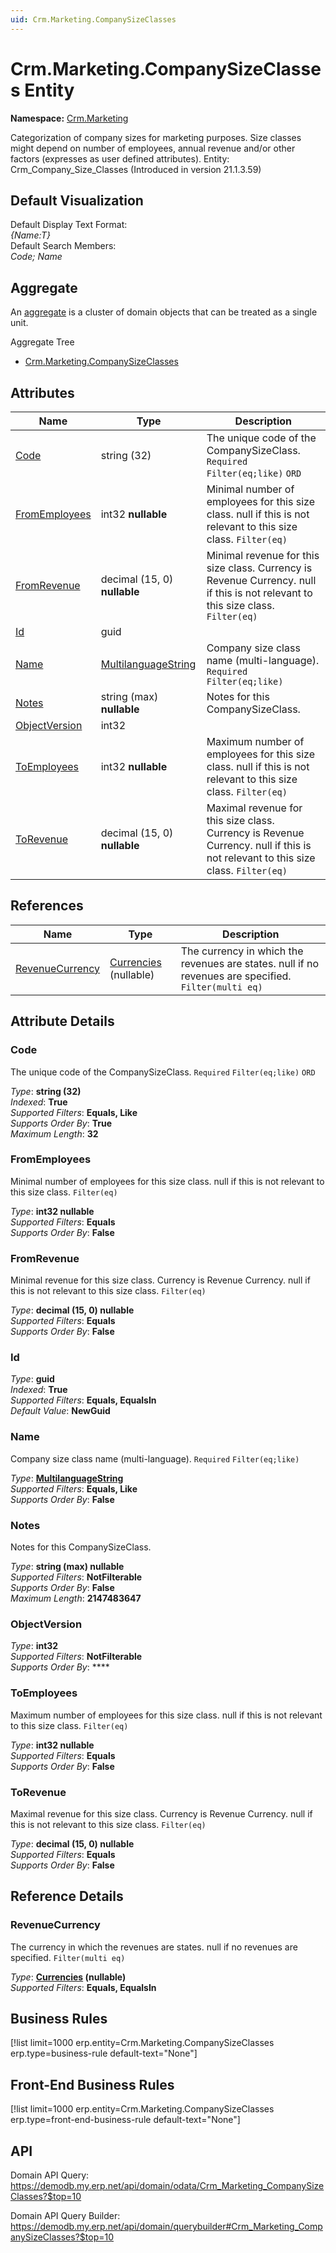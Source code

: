 ```yaml
---
uid: Crm.Marketing.CompanySizeClasses
---
```

# Crm.Marketing.CompanySizeClasses Entity

**Namespace:** [Crm.Marketing](Crm.Marketing.md)  

Categorization of company sizes for marketing purposes. Size classes might depend on number of employees, annual revenue and/or other factors (expresses as user defined attributes). Entity: Crm_Company_Size_Classes (Introduced in version 21.1.3.59)

## Default Visualization
Default Display Text Format:  
_{Name:T}_  
Default Search Members:  
_Code; Name_  

## Aggregate
An [aggregate](https://docs.erp.net/tech/advanced/concepts/aggregates.html) is a cluster of domain objects that can be treated as a single unit.  

Aggregate Tree  
* [Crm.Marketing.CompanySizeClasses](Crm.Marketing.CompanySizeClasses.md)  

## Attributes

| Name | Type | Description |
| ---- | ---- | --- |
| [Code](Crm.Marketing.CompanySizeClasses.md#code) | string (32) | The unique code of the CompanySizeClass. `Required` `Filter(eq;like)` `ORD` 
| [FromEmployees](Crm.Marketing.CompanySizeClasses.md#fromemployees) | int32 __nullable__ | Minimal number of employees for this size class. null if this is not relevant to this size class. `Filter(eq)` 
| [FromRevenue](Crm.Marketing.CompanySizeClasses.md#fromrevenue) | decimal (15, 0) __nullable__ | Minimal revenue for this size class. Currency is Revenue Currency. null if this is not relevant to this size class. `Filter(eq)` 
| [Id](Crm.Marketing.CompanySizeClasses.md#id) | guid |  
| [Name](Crm.Marketing.CompanySizeClasses.md#name) | [MultilanguageString](../data-types.md#multilanguagestring) | Company size class name (multi-language). `Required` `Filter(eq;like)` 
| [Notes](Crm.Marketing.CompanySizeClasses.md#notes) | string (max) __nullable__ | Notes for this CompanySizeClass. 
| [ObjectVersion](Crm.Marketing.CompanySizeClasses.md#objectversion) | int32 |  
| [ToEmployees](Crm.Marketing.CompanySizeClasses.md#toemployees) | int32 __nullable__ | Maximum number of employees for this size class. null if this is not relevant to this size class. `Filter(eq)` 
| [ToRevenue](Crm.Marketing.CompanySizeClasses.md#torevenue) | decimal (15, 0) __nullable__ | Maximal revenue for this size class. Currency is Revenue Currency. null if this is not relevant to this size class. `Filter(eq)` 

## References

| Name | Type | Description |
| ---- | ---- | --- |
| [RevenueCurrency](Crm.Marketing.CompanySizeClasses.md#revenuecurrency) | [Currencies](General.Currencies.md) (nullable) | The currency in which the revenues are states. null if no revenues are specified. `Filter(multi eq)` |


## Attribute Details

### Code

The unique code of the CompanySizeClass. `Required` `Filter(eq;like)` `ORD`

_Type_: **string (32)**  
_Indexed_: **True**  
_Supported Filters_: **Equals, Like**  
_Supports Order By_: **True**  
_Maximum Length_: **32**  

### FromEmployees

Minimal number of employees for this size class. null if this is not relevant to this size class. `Filter(eq)`

_Type_: **int32 __nullable__**  
_Supported Filters_: **Equals**  
_Supports Order By_: **False**  

### FromRevenue

Minimal revenue for this size class. Currency is Revenue Currency. null if this is not relevant to this size class. `Filter(eq)`

_Type_: **decimal (15, 0) __nullable__**  
_Supported Filters_: **Equals**  
_Supports Order By_: **False**  

### Id

_Type_: **guid**  
_Indexed_: **True**  
_Supported Filters_: **Equals, EqualsIn**  
_Default Value_: **NewGuid**  

### Name

Company size class name (multi-language). `Required` `Filter(eq;like)`

_Type_: **[MultilanguageString](../data-types.md#multilanguagestring)**  
_Supported Filters_: **Equals, Like**  
_Supports Order By_: **False**  

### Notes

Notes for this CompanySizeClass.

_Type_: **string (max) __nullable__**  
_Supported Filters_: **NotFilterable**  
_Supports Order By_: **False**  
_Maximum Length_: **2147483647**  

### ObjectVersion

_Type_: **int32**  
_Supported Filters_: **NotFilterable**  
_Supports Order By_: ****  

### ToEmployees

Maximum number of employees for this size class. null if this is not relevant to this size class. `Filter(eq)`

_Type_: **int32 __nullable__**  
_Supported Filters_: **Equals**  
_Supports Order By_: **False**  

### ToRevenue

Maximal revenue for this size class. Currency is Revenue Currency. null if this is not relevant to this size class. `Filter(eq)`

_Type_: **decimal (15, 0) __nullable__**  
_Supported Filters_: **Equals**  
_Supports Order By_: **False**  


## Reference Details

### RevenueCurrency

The currency in which the revenues are states. null if no revenues are specified. `Filter(multi eq)`

_Type_: **[Currencies](General.Currencies.md) (nullable)**  
_Supported Filters_: **Equals, EqualsIn**  



## Business Rules

[!list limit=1000 erp.entity=Crm.Marketing.CompanySizeClasses erp.type=business-rule default-text="None"]

## Front-End Business Rules

[!list limit=1000 erp.entity=Crm.Marketing.CompanySizeClasses erp.type=front-end-business-rule default-text="None"]

## API

Domain API Query:
<https://demodb.my.erp.net/api/domain/odata/Crm_Marketing_CompanySizeClasses?$top=10>

Domain API Query Builder:
<https://demodb.my.erp.net/api/domain/querybuilder#Crm_Marketing_CompanySizeClasses?$top=10>

